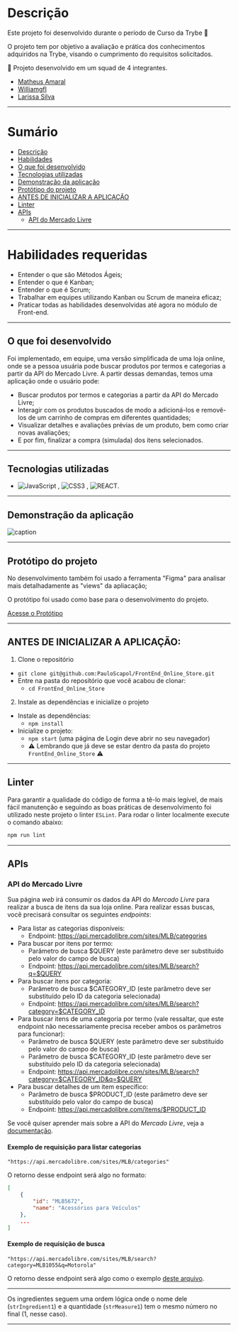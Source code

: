 # Descrição

Este projeto foi desenvolvido durante o período de Curso da Trybe 🚀

O projeto tem por objetivo a avaliação e prática dos conhecimentos adquiridos na Trybe, visando o cumprimento do requisitos solicitados.

:busts_in_silhouette: Projeto desenvolvido em um squad de 4 integrantes.
- [Matheus Amaral](https://github.com/matheus-amsfer)
- [Williamgfl](https://github.com/Williamgfl)
- [Larissa Silva](https://github.com/larissaassilva)

---

# Sumário
- [Descrição](#descrição)
- [Habilidades](#habilidades-requeridas)
- [O que foi desenvolvido](#o-que-foi-desenvolvido)
- [Tecnologias utilizadas](#tecnologias-utilizadas)
- [Demonstração da aplicação](#demonstração-da-aplicação)
- [Protótipo do projeto](#protótipo-do-projeto)
- [ANTES DE INICIALIZAR A APLICAÇÃO](#antes-de-inicializar-a-aplicação)
- [Linter](#linter)
- [APIs](#apis)
  - [API do Mercado Livre](#api-do-mercado-livre)

---

# Habilidades requeridas

  - Entender o que são Métodos Ágeis;
  - Entender o que é Kanban;
  - Entender o que é Scrum;
  - Trabalhar em equipes utilizando Kanban ou Scrum de maneira eficaz;
  - Praticar todas as habilidades desenvolvidas até agora no módulo de Front-end.

---

## O que foi desenvolvido

Foi implementado, em equipe, uma versão simplificada de uma loja online, onde se a pessoa usuária pode buscar produtos por termos e categorias a partir da API do Mercado Livre. A partir dessas demandas, temos uma aplicação onde o usuário pode:

- Buscar produtos por termos e categorias a partir da API do Mercado Livre;
- Interagir com os produtos buscados de modo a adicioná-los e removê-los de um carrinho de compras em diferentes quantidades;
- Visualizar detalhes e avaliações prévias de um produto, bem como criar novas avaliações;
- E por fim, finalizar a compra (simulada) dos itens selecionados.

---

## Tecnologias utilizadas

- ![JavaScript](https://img.shields.io/badge/JavaScript%20-%23F7DF1E.svg?style=for-the-badge&logo=javascript&logoColor=black) , ![CSS3](https://img.shields.io/badge/CSS%20-%231572B6.svg?style=for-the-badge&logo=css3&logoColor=white) , ![REACT](https://img.shields.io/badge/React-20232A?style=for-the-badge&logo=react&logoColor=61DAFB).

---

## Demonstração da aplicação

![caption](https://github.com/PauloScapol/GIFS/blob/main/FrontEndStore.gif)

---

## Protótipo do projeto

No desenvolvimento também foi usado a ferramenta "Figma" para analisar mais detalhadamente as "views" da apliacação;

O protótipo foi usado como base para o desenvolvimento do projeto.

[Acesse o Protótipo](https://www.figma.com/file/E3KIkTRcdEnF30cKEqKFjn/%5BProjeto%5D%5BFrontend%5D-Front-end-Online-Store)

---

## ANTES DE INICIALIZAR A APLICAÇÃO:

1. Clone o repositório
  * `git clone git@github.com:PauloScapol/FrontEnd_Online_Store.git`
  * Entre na pasta do repositório que você acabou de clonar:
    * `cd FrontEnd_Online_Store`

2. Instale as dependências e inicialize o projeto
  * Instale as dependências:
    * `npm install`
  * Inicialize o projeto:
    * `npm start` (uma página de Login deve abrir no seu navegador)
    * ⚠️ Lembrando que já deve se estar dentro da pasta do projeto `FrontEnd_Online_Store` ⚠️
---

## Linter

Para garantir a qualidade do código de forma a tê-lo mais legível, de mais fácil manutenção e seguindo as boas práticas de desenvolvimento foi utilizado neste projeto o linter `ESLint`. Para rodar o linter localmente execute o comando abaixo:

```bash
npm run lint
```
---

## APIs

  ### API do Mercado Livre

  Sua página _web_ irá consumir os dados da API do _Mercado Livre_ para realizar a busca de itens da sua loja online. Para realizar essas buscas, você precisará consultar os seguintes _endpoints_:

  - Para listar as categorias disponíveis:
    - Endpoint: https://api.mercadolibre.com/sites/MLB/categories
  - Para buscar por itens por termo:
    - Parâmetro de busca $QUERY (este parâmetro deve ser substituído pelo valor do campo de busca)
    - Endpoint: https://api.mercadolibre.com/sites/MLB/search?q=$QUERY
  - Para buscar itens por categoria:
    - Parâmetro de busca $CATEGORY_ID (este parâmetro deve ser substituído pelo ID da categoria selecionada)
    - Endpoint: https://api.mercadolibre.com/sites/MLB/search?category=$CATEGORY_ID
  - Para buscar itens de uma categoria por termo (vale ressaltar, que este endpoint não necessariamente precisa receber ambos os parâmetros para funcionar):
    - Parâmetro de busca $QUERY (este parâmetro deve ser substituído pelo valor do campo de busca)
    - Parâmetro de busca $CATEGORY_ID (este parâmetro deve ser substituído pelo ID da categoria selecionada)
    - Endpoint: https://api.mercadolibre.com/sites/MLB/search?category=$CATEGORY_ID&q=$QUERY
  - Para buscar detalhes de um item especifico:
    - Parâmetro de busca $PRODUCT_ID (este parâmetro deve ser substituído pelo valor do campo de busca)
    - Endpoint: https://api.mercadolibre.com/items/$PRODUCT_ID


  Se você quiser aprender mais sobre a API do _Mercado Livre_, veja a [documentação](https://developers.mercadolivre.com.br/pt_br/itens-e-buscas).

  #### Exemplo de requisição para listar categorias

  ```
  "https://api.mercadolibre.com/sites/MLB/categories"
  ```

  O retorno desse endpoint será algo no formato:

  ```json
  [
      {
          "id": "MLB5672",
          "name": "Acessórios para Veículos"
      },
      ...
  ]
  ```

  #### Exemplo de requisição de busca

  ```
  "https://api.mercadolibre.com/sites/MLB/search?category=MLB1055&q=Motorola"
  ```

  O retorno desse endpoint será algo como o exemplo [deste arquivo](exemplo-motorola.json).

---

Os ingredientes seguem uma ordem lógica onde o nome dele (`strIngredient1`) e a quantidade (`strMeasure1`) tem o mesmo número no final (1, nesse caso).

---
